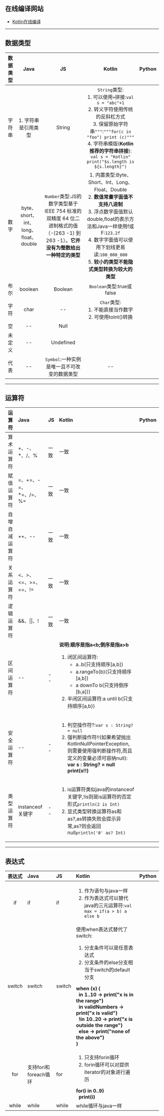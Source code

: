 
## 在线编译网站

+ [Kotlin在线编译](https://play.kotlinlang.org/)

------

## 数据类型

| 数据类型  | Java | JS | Kotlin | Python |
| :-------------: |:-------------:| :-------------:| :-------------:|:-------------:|
| 字符串  | 1. 字符串是引用类型  | String | `String`类型:<br/>1. 可以使用`+`拼接:`val s = "abc"+1`<br/> 2. 转义字符使用传统的反斜杠方式<br/> 3. 保留原始字符串`"""`:`"""for(c in "foo") print (c)"""`<br/> 4. 字符串模版(**Kotlin推荐的字符串拼接**): `val s = "Kotlin" print("$s.length is ${s.length}")` | 
| 数字 | byte、short、int、long、float、double |`Number`类型:JS的数字类型基于 IEEE 754 标准的双精度 64 位二进制格式的值（-(263 -1) 到 263 -1）。**它并没有为整数给出一种特定的类型** |1. 内置类型:Byte、Short、Int、Long、Float、Double<br>2. **数值常量字面值不支持八进制**<br/>3. 浮点数字面值默认double,float的表示方法和Java一样使用f或F:`123.2f`<br/> 4. 数字字面值可以使用下划线更易读:`100_000_000`<br/>5. **较小的类型不能隐式类型转换为较大的类型** |
| 布尔 | boolean | Boolean | `Boolean`类型:true或false |
| 字符 | char | -- | `Char`类型:<br/>1. 不能直接当作数字<br/>2. 可使用toInt()转换 |
| 空 | -- | Null | |
| 未定义 | -- | Undefined | | 
| 代表 | -- | `Symbol`:一种实例是唯一且不可改变的数据类型 | -- |

------

## 运算符

| 运算符  | Java | JS | Kotlin | Python |
| :-------------: |:------------- | :------------- | :------------- |:-------------:|
| 算术运算符  | +、-、*、/、% | 一致 | 一致 | 
| 赋值运算符 | =、+=、-=、*=、/=、%= | 一致 | 一致 | 
| 自增自减运算符 | ++、-- | 一致 | 一致 |
| 关系运算符 | <、>、<=、>=、==、!= | 一致 | 一致 |
| 逻辑运算符 | &&、\|\|、! | 一致 | 一致 |
| 区间运算符 | -- | -- | **说明:顺序是指a<b;倒序是指a>b**<ol><li>闭区间运算符:<ul><li>a..b(只支持顺序[a,b])</li><li>a.rangeTo(b)(只支持顺序[a,b])</li><li>a downTo b(只支持倒序[b,a]))</li></ul></li><li>半闭区间运算符:a until b(只支持顺序[a,b))</li></ol> |
| 安全运算符 | -- | -- | <ol><li>判空操作符?:`var s : String? = null`</li><li>强判断操作符!!(如果希望抛出KotlinNullPointerException,则需要使用强判断操作符,而且定义的变量必须可容纳null):<strong><br/>var s : String? = null <br/>print(s!!)</strong></li></ol> | 
| 类型运算符 | instanceof关键字 | -- | <ol><li>is运算符类似java的instanceof关键字,!is则是is运算符的否定形式`println(2 is Int)`</li><li>显式类型转换运算符as和as?,as转换失败会提示异常,as?则会返回null`println('0' as? Int)`</li></ol> |

------

## 表达式

| 表达式  | Java | JS | Kotlin | Python |
| :-------------: |:------------- | :------------- | :------------- |:-------------:|
| if  | if | if | <ol><li>作为语句与java一样<br/></li><li>作为表达式可以替代java的三元运算符:`val max = if(a > b) a else b`</li></ul> | 
| switch | switch | switch | 使用when表达式替代了switch:<ol><li>分支条件可以是任意表达式</li><li>分支条件的else分支相当于switch的default分支</li></ol><strong>when (x) {<br/>&nbsp;&nbsp;in 1..10 -> print("x is in the range")<br>&nbsp;&nbsp;in validNumbers -> print("x is valid")<br>&nbsp;&nbsp;!in 10..20 -> print("x is outside the range")<br/>&nbsp;&nbsp;else -> print("none of the above")<br/>}</strong> |
| for | 支持fori和foreach循环 | for | <ol><li>只支持forin循环</li><li>forin循环可以对提供iterator的对象进行遍历</li></ol><strong>for(i in 0..9)<br/> &nbsp;&nbsp;print(i)</strong> |
| while | while | while | while循环与java一样 |


